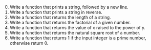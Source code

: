 0.	Write a function that prints a string, followed by a new line.
1.	Write a function that prints a string in reverse.
2.	Write a function that returns the length of a string.
3.	Write a function that returns the factorial of a given number.
4.	Write a function that returns the value of x raised to the power of y.
5.	Write a function that returns the natural square root of a number.
6.	Write a function that returns 1 if the input integer is a prime number, otherwise return 0.

